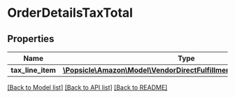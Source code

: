 # OrderDetailsTaxTotal

## Properties
Name | Type | Description | Notes
------------ | ------------- | ------------- | -------------
**tax_line_item** | [**\Popsicle\Amazon\Model\VendorDirectFulfillmentOrdersV1\TaxLineItem**](TaxLineItem.md) |  | [optional] 

[[Back to Model list]](../../README.md#documentation-for-models) [[Back to API list]](../../README.md#documentation-for-api-endpoints) [[Back to README]](../../README.md)


